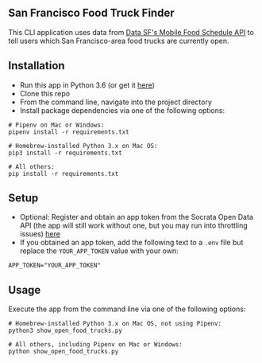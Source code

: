 
## San Francisco Food Truck Finder
This CLI application uses data from [Data SF's Mobile Food Schedule API](https://dev.socrata.com/foundry/data.sfgov.org/jjew-r69b) to tell users which San Francisco-area food trucks are currently open.

## Installation
- Run this app in Python 3.6 (or get it [here](https://realpython.com/installing-python/))
- Clone this repo
- From the command line, navigate into the project directory
- Install package dependencies via one of the following options:
```
# Pipenv on Mac or Windows:
pipenv install -r requirements.txt

# Homebrew-installed Python 3.x on Mac OS:
pip3 install -r requirements.txt

# All others:
pip install -r requirements.txt
```

## Setup
- Optional: Register and obtain an app token from the Socrata Open Data API (the app will still work without one, but you may run into throttling issues) [here](https://dev.socrata.com/docs/app-tokens.html)
- If you obtained an app token, add the following text to a `.env` file but replace the `YOUR_APP_TOKEN` value with your own:
```
APP_TOKEN="YOUR_APP_TOKEN"
```

## Usage
Execute the app from the command line via one of the following options:
```
# Homebrew-installed Python 3.x on Mac OS, not using Pipenv:
python3 show_open_food_trucks.py

# All others, including Pipenv on Mac or Windows:
python show_open_food_trucks.py
```